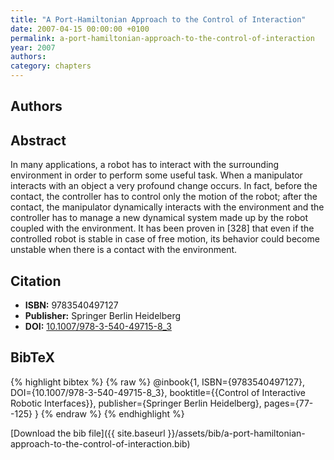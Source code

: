 ```yaml
---
title: "A Port-Hamiltonian Approach to the Control of Interaction"
date: 2007-04-15 00:00:00 +0100
permalink: a-port-hamiltonian-approach-to-the-control-of-interaction
year: 2007
authors: 
category: chapters
---
```

 
## Authors

 
## Abstract
In many applications, a robot has to interact with the surrounding environment in order to perform some useful task. When a manipulator interacts with an object a very profound change occurs. In fact, before the contact, the controller has to control only the motion of the robot; after the contact, the manipulator dynamically interacts with the environment and the controller has to manage a new dynamical system made up by the robot coupled with the environment. It has been proven in [328] that even if the controlled robot is stable in case of free motion, its behavior could become unstable when there is a contact with the environment.
 
## Citation
- **ISBN:** 9783540497127
- **Publisher:** Springer Berlin Heidelberg
- **DOI:** [10.1007/978-3-540-49715-8_3](https://doi.org/10.1007/978-3-540-49715-8_3)
 
## BibTeX
{% highlight bibtex %}
{% raw %}
@inbook{1, ISBN={9783540497127},
  DOI={10.1007/978-3-540-49715-8_3},
  booktitle={{Control of Interactive Robotic Interfaces}},
  publisher={Springer Berlin Heidelberg},
  pages={77--125}
}
{% endraw %}
{% endhighlight %}
 
[Download the bib file]({{ site.baseurl }}/assets/bib/a-port-hamiltonian-approach-to-the-control-of-interaction.bib)
 
